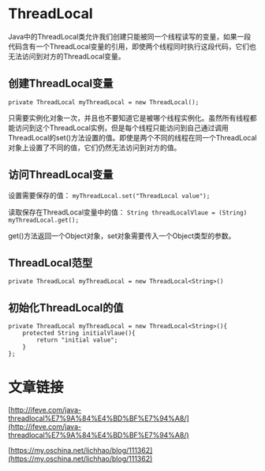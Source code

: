 # ThreadLocal
Java中的ThreadLocal类允许我们创建只能被同一个线程读写的变量，如果一段代码含有一个ThreadLocal变量的引用，即使两个线程同时执行这段代码，它们也无法访问到对方的ThreadLocal变量。

## 创建ThreadLocal变量

```
private ThreadLocal myThreadLocal = new ThreadLocal();
```

只需要实例化对象一次，并且也不要知道它是被哪个线程实例化。虽然所有线程都能访问到这个ThreadLocal实例，但是每个线程只能访问到自己通过调用ThreadLocal的set()方法设置的值。即使是两个不同的线程在同一个ThreadLocal对象上设置了不同的值，它们仍然无法访问到对方的值。

## 访问ThreadLocal变量
设置需要保存的值：
`myThreadLocal.set("ThreadLocal value");`

读取保存在ThreadLocal变量中的值：
`String threadLocalVlaue = (String) myThreadLocal.get();`

get()方法返回一个Object对象，set对象需要传入一个Object类型的参数。

## ThreadLocal范型
`private ThreadLocal myThreadLocal = new ThreadLocal<String>()`

## 初始化ThreadLocal的值

```
private ThreadLocal myThreadLocal = new ThreadLocal<String>(){
	protected String initialVlaue(){
		return "initial value";
	}
};

```

# 文章链接
[http://ifeve.com/java-threadlocal%E7%9A%84%E4%BD%BF%E7%94%A8/](http://ifeve.com/java-threadlocal%E7%9A%84%E4%BD%BF%E7%94%A8/)

[https://my.oschina.net/lichhao/blog/111362](https://my.oschina.net/lichhao/blog/111362)